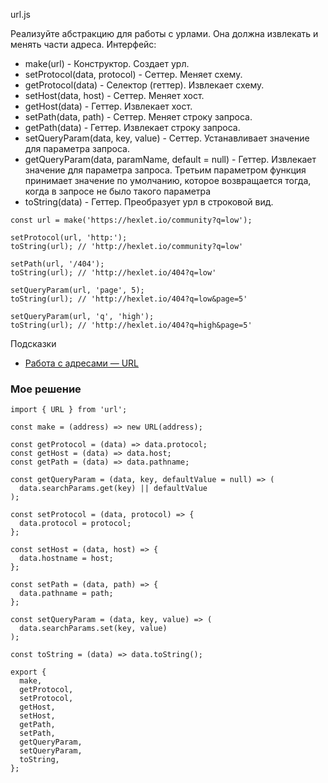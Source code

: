 url.js

Реализуйте абстракцию для работы с урлами. Она должна извлекать и менять части адреса. Интерфейс:
* make(url) - Конструктор. Создает урл.
* setProtocol(data, protocol) - Сеттер. Меняет схему.
* getProtocol(data) - Селектор (геттер). Извлекает схему.
* setHost(data, host) - Сеттер. Меняет хост.
* getHost(data) - Геттер. Извлекает хост.
* setPath(data, path) - Сеттер. Меняет строку запроса.
* getPath(data) - Геттер. Извлекает строку запроса.
* setQueryParam(data, key, value) - Сеттер. Устанавливает значение для параметра запроса.
* getQueryParam(data, paramName, default = null) - Геттер. Извлекает значение для параметра запроса. Третьим параметром функция принимает значение по умолчанию, которое возвращается тогда, когда в запросе не было такого параметра
* toString(data) - Геттер. Преобразует урл в строковой вид.

```
const url = make('https://hexlet.io/community?q=low');

setProtocol(url, 'http:');
toString(url); // 'http://hexlet.io/community?q=low'

setPath(url, '/404');
toString(url); // 'http://hexlet.io/404?q=low'

setQueryParam(url, 'page', 5);
toString(url); // 'http://hexlet.io/404?q=low&page=5'

setQueryParam(url, 'q', 'high');
toString(url); // 'http://hexlet.io/404?q=high&page=5'
```

Подсказки

* [Работа с адресами — URL](https://nodejs.org/api/url.html)


### Мое решение
```
import { URL } from 'url';

const make = (address) => new URL(address);

const getProtocol = (data) => data.protocol;
const getHost = (data) => data.host;
const getPath = (data) => data.pathname;

const getQueryParam = (data, key, defaultValue = null) => (
  data.searchParams.get(key) || defaultValue
);

const setProtocol = (data, protocol) => {
  data.protocol = protocol;
};

const setHost = (data, host) => {
  data.hostname = host;
};

const setPath = (data, path) => {
  data.pathname = path;
};

const setQueryParam = (data, key, value) => (
  data.searchParams.set(key, value)
);

const toString = (data) => data.toString();

export {
  make,
  getProtocol,
  setProtocol,
  getHost,
  setHost,
  getPath,
  setPath,
  getQueryParam,
  setQueryParam,
  toString,
};
```